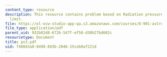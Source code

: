 ```yaml
---
content_type: resource
description: This resource contains problem based on Radiation pressure and the Eddington
  limit.
file: https://ol-ocw-studio-app-qa.s3.amazonaws.com/courses/8-901-astrophysics-i-spring-2006/f46043a00498843b204615ceb8af221d_ps3.pdf
file_type: application/pdf
parent_uid: 932b82d8-6726-547f-ef58-d30b27bd602c
resourcetype: Document
title: ps3.pdf
uid: f46043a0-0498-843b-2046-15ceb8af221d
---
```

